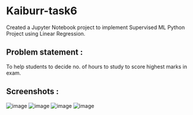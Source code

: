 # Kaiburr-task6

Created a Jupyter Notebook project to implement Supervised ML Python Project using Linear Regression.

## Problem statement :

To help students to decide no. of hours to study to score highest marks in exam.

## Screenshots :

![image](https://user-images.githubusercontent.com/87854476/228571634-9d42882d-c345-4735-856b-47594e4bf38e.png)
![image](https://user-images.githubusercontent.com/87854476/228571846-79d58a46-e1c7-4086-b4bd-d7c272998a5a.png)
![image](https://user-images.githubusercontent.com/87854476/228571936-a79b8f1b-a28e-45d7-af34-6eb8598ef72c.png)
![image](https://user-images.githubusercontent.com/87854476/228572030-c4c021a1-75e4-433a-88fb-60e98b01627c.png)

